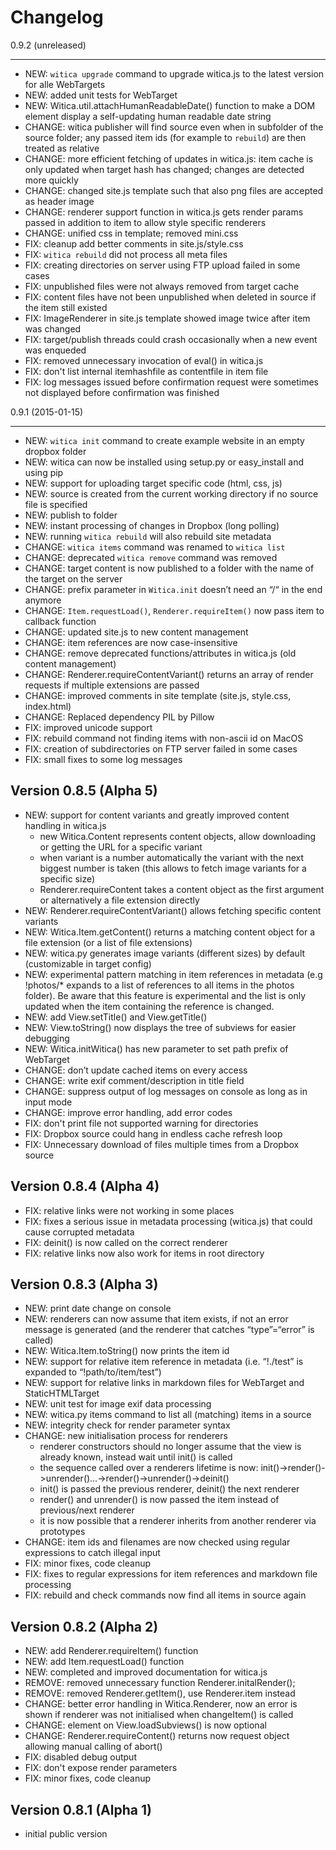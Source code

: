 # Changelog

0.9.2 (unreleased)
******************
- NEW: `witica upgrade` command to upgrade witica.js to the latest version for alle WebTargets
- NEW: added unit tests for WebTarget
- NEW: Witica.util.attachHumanReadableDate() function to make a DOM element display a self-updating human readable date string
- CHANGE: witica publisher will find source even when in subfolder of the source folder; any passed item ids (for example to `rebuild`) are then treated as relative
- CHANGE: more efficient fetching of updates in witica.js: item cache is only updated when target hash has changed; changes are detected more quickly
- CHANGE: changed site.js template such that also png files are accepted as header image
- CHANGE: renderer support function in witica.js gets render params passed in addition to item to allow style specific renderers
- CHANGE: unified css in template; removed mini.css
- FIX: cleanup add better comments in site.js/style.css
- FIX: `witica rebuild` did not process all meta files
- FIX: creating directories on server using FTP upload failed in some cases
- FIX: unpublished files were not always removed from target cache
- FIX: content files have not been unpublished when deleted in source if the item still existed
- FIX: ImageRenderer in site.js template showed image twice after item was changed
- FIX: target/publish threads could crash occasionally when a new event was enqueded
- FIX: removed unnecessary invocation of eval() in witica.js
- FIX: don't list internal itemhashfile as contentfile in item file
- FIX: log messages issued before confirmation request were sometimes not displayed before confirmation was finished

0.9.1 (2015-01-15)
******************

* NEW: `witica init` command to create example website in an empty dropbox folder
* NEW: witica can now be installed using setup.py or easy_install and using pip
* NEW: support for uploading target specific code (html, css, js)
* NEW: source is created from the current working directory if no source file is specified
* NEW: publish to folder
* NEW: instant processing of changes in Dropbox (long polling)
* NEW: running `witica rebuild` will also rebuild site metadata
* CHANGE: `witica items` command was renamed to `witica list`
* CHANGE: deprecated `witica remove` command was removed
* CHANGE: target content is now published to a folder with the name of the target on the server
* CHANGE: prefix parameter in `Witica.init` doesn’t need an “/“ in the end anymore
* CHANGE: `Item.requestLoad()`, `Renderer.requireItem()` now pass item to callback function
* CHANGE: updated site.js to new content management
* CHANGE: item references are now case-insensitive
* CHANGE: remove deprecated functions/attributes in witica.js (old content management)
* CHANGE: Renderer.requireContentVariant() returns an array of render requests if multiple extensions are passed
* CHANGE: improved comments in site template (site.js, style.css, index.html)
* CHANGE: Replaced dependency PIL by Pillow
* FIX: improved unicode support
* FIX: rebuild command not finding items with non-ascii id on MacOS
* FIX: creation of subdirectories on FTP server failed in some cases
* FIX: small fixes to some log messages

## Version 0.8.5 (Alpha 5)
* NEW: support for content variants and greatly improved content handling in witica.js
	* new Witica.Content represents content objects, allow downloading or getting the URL for a specific variant
	* when variant is a number automatically the variant with the next biggest number is taken (this allows to fetch image variants for a specific size)
	* Renderer.requireContent takes a content object as the first argument or alternatively a file extension directly
* NEW: Renderer.requireContentVariant() allows fetching specific content variants
* NEW: Witica.Item.getContent() returns a matching content object for a file extension (or a list of file extensions)
* NEW: witica.py generates image variants (different sizes) by default (customizable in target config)
* NEW: experimental pattern matching in item references in metadata (e.g !photos/* expands to a list of references to all items in the photos folder). Be aware that this feature is experimental and the list is only updated when the item containing the reference is changed.
* NEW: add View.setTitle() and View.getTitle()
* NEW: View.toString() now displays the tree of subviews for easier debugging
* NEW: Witica.initWitica() has new parameter to set path prefix of WebTarget
* CHANGE: don’t update cached items on every access
* CHANGE: write exif comment/description in title field
* CHANGE: suppress output of log messages on console as long as in input mode
* CHANGE: improve error handling, add error codes
* FIX: don't print file not supported warning for directories
* FIX: Dropbox source could hang in endless cache refresh loop
* FIX: Unnecessary download of files multiple times from a Dropbox source

## Version 0.8.4 (Alpha 4)
* FIX: relative links were not working in some places
* FIX: fixes a serious issue in metadata processing (witica.js) that could cause corrupted metadata
* FIX: deinit() is now called on the correct renderer
* FIX: relative links now also work for items in root directory

## Version 0.8.3 (Alpha 3)

* NEW: print date change on console
* NEW: renderers can now assume that item exists, if not an error message is generated (and the renderer that catches “type”=“error” is called)
* NEW: Witica.Item.toString() now prints the item id
* NEW: support for relative item reference in metadata (i.e. “!./test” is expanded to “!path/to/item/test”)
* NEW: support for relative links in markdown files for WebTarget and StaticHTMLTarget
* NEW: unit test for image exif data processing
* NEW: witica.py items command to list all (matching) items in a source
* NEW: integrity check for render parameter syntax
* CHANGE: new initialisation process for renderers
	* renderer constructors should no longer assume that the view is already known, instead wait until init() is called
	* the sequence called over a renderers lifetime is now: init()->render()->unrender()…->render()->unrender()->deinit()
	* init() is passed the previous renderer, deinit() the next renderer
	* render() and unrender() is now passed the item instead of previous/next renderer
	* it is now possible that a renderer inherits from another renderer via prototypes
* CHANGE: item ids and filenames are now checked using regular expressions to catch illegal input
* FIX: minor fixes, code cleanup
* FIX: fixes to regular expressions for item references and markdown file processing
* FIX: rebuild and check commands now find all items in source again

## Version 0.8.2 (Alpha 2)

* NEW: add Renderer.requireItem() function
* NEW: add Item.requestLoad() function
* NEW: completed and improved documentation for witica.js
* REMOVE: removed unnecessary function Renderer.initalRender(); 
* REMOVE: removed Renderer.getItem(), use Renderer.item instead
* CHANGE: better error handling in Witica.Renderer, now an error is shown if renderer was not initialised when changeItem() is called
* CHANGE: element on View.loadSubviews() is now optional
* CHANGE: Renderer.requireContent() returns now request object allowing manual calling of abort()
* FIX: disabled debug output
* FIX: don't expose render parameters
* FIX: minor fixes, code cleanup

## Version 0.8.1 (Alpha 1)

* initial public version